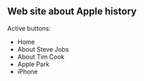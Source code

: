 ## Web site about Apple history

Active buttons:
* Home
* About Steve Jobs
* About Tim Cook
* Apple Park
* iPhone 
